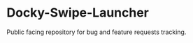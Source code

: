 Docky-Swipe-Launcher
====================

Public facing repository for bug and feature requests tracking.

